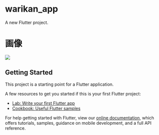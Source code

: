 # warikan_app

A new Flutter project.

# 画像
<img src="https://user-images.githubusercontent.com/92189386/157013570-86f0c14b-b283-4393-afcd-a69fb6521a42.png" width=“100”>

## Getting Started

This project is a starting point for a Flutter application.

A few resources to get you started if this is your first Flutter project:

- [Lab: Write your first Flutter app](https://flutter.dev/docs/get-started/codelab)
- [Cookbook: Useful Flutter samples](https://flutter.dev/docs/cookbook)

For help getting started with Flutter, view our
[online documentation](https://flutter.dev/docs), which offers tutorials,
samples, guidance on mobile development, and a full API reference.
